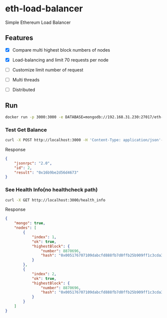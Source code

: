 # eth-load-balancer
Simple Ethereum Load Balancer 

## Features
* [x] Compare multi highest block numbers of nodes
* [x] Load-balancing and limit 70 requests per node
* [ ] Customize limit number of request
* [ ] Multi threads
* [ ] Distributed 


## Run
```bash
docker run -p 3000:3000 -e DATABASE=mongodb://192.168.31.230:27017/eth-load-balancer -e NET_ID=1 -e RPC_LIST=https://cloudflare-eth.com,https://cloudflare-eth.com 94tamir/eth-load-balancer
```
### Test Get Balance
```bash
curl -X POST http://localhost:3000 -H 'Content-Type: application/json'-d '{"jsonrpc": "2.0", "method": "eth_getBalance", "params": [ "0xeF8EBd0A6e4a0C8e82EcdfD60ffF82fd346ec448", "latest" ], "id": 2 }'
```
Response
```json
{
    "jsonrpc": "2.0",
    "id": 2,
    "result": "0x16b9be2d56d4673"
}
```

### See Health Info(no healthcheck path)
```bash
curl -X GET http://localhost:3000/health_info 
```
Response
```json
{
    "mongo": true,
    "nodes": [
        {
            "index": 1,
            "ok": true,
            "highestBlock": {
                "number": 8870696,
                "hash": "0x005176707109dabcfd888fb7d0ffb25b909ff1c3cda33afc1861433a955c814e"
            }
        },
        {
            "index": 2,
            "ok": true,
            "highestBlock": {
                "number": 8870696,
                "hash": "0x005176707109dabcfd888fb7d0ffb25b909ff1c3cda33afc1861433a955c814e"
            }
        }
    ]
}
```
